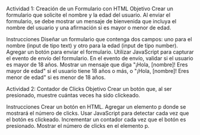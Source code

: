 Actividad 1: Creación de un Formulario con HTML
Objetivo
Crear un formulario que solicite el nombre y la edad del usuario. Al enviar el formulario, se debe mostrar un mensaje de bienvenida que incluya el nombre del usuario y una afirmación si es mayor o menor de edad.

Instrucciones
Diseñar un formulario que contenga dos campos: uno para el nombre (input de tipo text) y otro para la edad (input de tipo number).
Agregar un botón para enviar el formulario.
Utilizar JavaScript para capturar el evento de envío del formulario.
En el evento de envío, validar si el usuario es mayor de 18 años.
Mostrar un mensaje que diga "¡Hola, [nombre]! Eres mayor de edad" si el usuario tiene 18 años o más, o "¡Hola, [nombre]! Eres menor de edad" si es menor de 18 años.


Actividad 2: Contador de Clicks
Objetivo
Crear un botón que, al ser presionado, muestre cuántas veces ha sido clickeado.

Instrucciones
Crear un botón en HTML.
Agregar un elemento p donde se mostrará el número de clicks.
Usar JavaScript para detectar cada vez que el botón es clickeado.
Incrementar un contador cada vez que el botón es presionado.
Mostrar el número de clicks en el elemento p.
